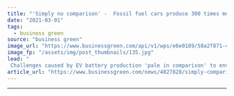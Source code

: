 ```yaml
---
title: "'Simply no comparison' -  Fossil fuel cars produce 300 times more waste than EVs, study finds"
date: "2021-03-01"
tags: 
  - business green
source: "business green"
image_url: "https://www.businessgreen.com/api/v1/wps/e6e0189/58a2f871-48bc-4d44-a43a-7869e1eb77c5/7/JPG-Medium-Polestar-1-MP-Chengdu-001-1-185x114.jpg"
image_fp: "/assets/img/post_thumbnails/135.jpg"
lead: "
 Challenges caused by EV battery production 'pale in comparison' to environmental toll of fossil fuel vehicles, Transport & Environment study finds ..."
article_url: "https://www.businessgreen.com/news/4027828/simply-comparison-fossil-fuel-cars-produce-300-times-waste-evs-study"
---
```


---
